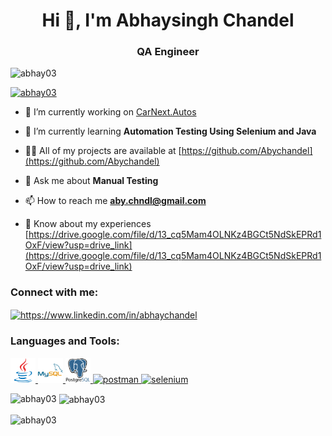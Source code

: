 <h1 align="center">Hi 👋, I'm Abhaysingh Chandel</h1>
<h3 align="center">QA Engineer</h3>

<p align="left"> <img src="https://komarev.com/ghpvc/?username=abhay03&label=Profile%20views&color=0e75b6&style=flat" alt="abhay03" /> </p>

<p align="left"> <a href="https://github.com/ryo-ma/github-profile-trophy"><img src="https://github-profile-trophy.vercel.app/?username=abhay03" alt="abhay03" /></a> </p>

- 🔭 I’m currently working on [CarNext.Autos](https://carnext.autos/)

- 🌱 I’m currently learning **Automation Testing Using Selenium and Java**

- 👨‍💻 All of my projects are available at [https://github.com/Abychandel](https://github.com/Abychandel)

- 💬 Ask me about **Manual Testing**

- 📫 How to reach me **aby.chndl@gmail.com**

- 📄 Know about my experiences [https://drive.google.com/file/d/13_cq5Mam4OLNKz4BGCt5NdSkEPRd1OxF/view?usp=drive_link](https://drive.google.com/file/d/13_cq5Mam4OLNKz4BGCt5NdSkEPRd1OxF/view?usp=drive_link)

<h3 align="left">Connect with me:</h3>
<p align="left">
<a href="https://linkedin.com/in/https://www.linkedin.com/in/abhaychandel" target="blank"><img align="center" src="https://raw.githubusercontent.com/rahuldkjain/github-profile-readme-generator/master/src/images/icons/Social/linked-in-alt.svg" alt="https://www.linkedin.com/in/abhaychandel" height="30" width="40" /></a>
</p>

<h3 align="left">Languages and Tools:</h3>
<p align="left"> <a href="https://www.java.com" target="_blank" rel="noreferrer"> <img src="https://raw.githubusercontent.com/devicons/devicon/master/icons/java/java-original.svg" alt="java" width="40" height="40"/> </a> <a href="https://www.mysql.com/" target="_blank" rel="noreferrer"> <img src="https://raw.githubusercontent.com/devicons/devicon/master/icons/mysql/mysql-original-wordmark.svg" alt="mysql" width="40" height="40"/> </a> <a href="https://www.postgresql.org" target="_blank" rel="noreferrer"> <img src="https://raw.githubusercontent.com/devicons/devicon/master/icons/postgresql/postgresql-original-wordmark.svg" alt="postgresql" width="40" height="40"/> </a> <a href="https://postman.com" target="_blank" rel="noreferrer"> <img src="https://www.vectorlogo.zone/logos/getpostman/getpostman-icon.svg" alt="postman" width="40" height="40"/> </a> <a href="https://www.selenium.dev" target="_blank" rel="noreferrer"> <img src="https://raw.githubusercontent.com/detain/svg-logos/780f25886640cef088af994181646db2f6b1a3f8/svg/selenium-logo.svg" alt="selenium" width="40" height="40"/> </a> </p>

<p><img align="left" src="https://github-readme-stats.vercel.app/api/top-langs?username=abhay03&show_icons=true&locale=en&layout=compact" alt="abhay03" /></p>

<p>&nbsp;<img align="center" src="https://github-readme-stats.vercel.app/api?username=abhay03&show_icons=true&locale=en" alt="abhay03" /></p>

<p><img align="center" src="https://github-readme-streak-stats.herokuapp.com/?user=abhay03&" alt="abhay03" /></p>

